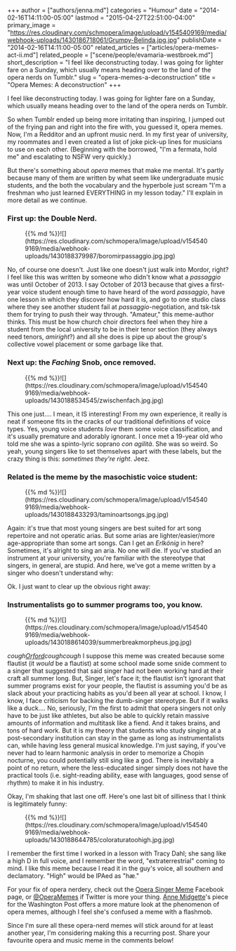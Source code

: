 +++
author = ["authors/jenna.md"]
categories = "Humour"
date = "2014-02-16T14:11:00-05:00"
lastmod = "2015-04-27T22:51:00-04:00"
primary_image = "https://res.cloudinary.com/schmopera/image/upload/v1545409169/media/webhook-uploads/1430186718061/Grumpy-Belinda.jpg.jpg"
publishDate = "2014-02-16T14:11:00-05:00"
related_articles = ["articles/opera-memes-act-ii.md"]
related_people = ["scene/people/evamaria-westbroek.md"]
short_description = "I feel like deconstructing today. I was going for lighter fare on a Sunday, which usually means heading over to the land of the opera nerds on Tumblr."
slug = "opera-memes-a-deconstruction"
title = "Opera Memes: A deconstruction"
+++

I feel like deconstructing today. I was going for lighter fare on a Sunday, which usually means heading over to the land of the opera nerds on Tumblr.

So when Tumblr ended up being more irritating than inspiring, I jumped out of the frying pan and right into the fire with, you guessed it, opera memes. Now, I'm a Redditor and an upfront music nerd. In my first year of university, my roommates and I even created a list of joke pick-up lines for musicians to use on each other. (Beginning with the borrowed, "I'm a fermata, hold me" and escalating to NSFW very quickly.)

But there's something about _opera_ memes that make me mental. It's partly because many of them are written by what seem like undergraduate music students, and the both the vocabulary and the hyperbole just scream "I'm a freshman who just learned EVERYTHING in my lesson today." I'll explain in more detail as we continue.

### First up: the Double Nerd.

<figure data-type="image">{{% md %}}![](https://res.cloudinary.com/schmopera/image/upload/v1545409169/media/webhook-uploads/1430188379987/boromirpassaggio.jpg.jpg)
</figure>

No, of course one doesn't. Just like one doesn't just walk into Mordor, right? I feel like this was written by someone who didn't know what a _passaggio_ was until October of 2013\. I say October of 2013 because that gives a first-year voice student enough time to have heard of the word _passaggio_, have one lesson in which they discover how hard it is, and go to one studio class where they see another student fail at _passaggio_-negotiation, and tsk-tsk them for trying to push their way through. "Amateur," this meme-author thinks. This must be how church choir directors feel when they hire a student from the local university to be in their tenor section (they always need tenors, _amiright_?) and all she does is pipe up about the group's collective vowel placement or some garbage like that.

### Next up: the _Faching_ Snob, once removed.

<figure data-type="image">{{% md %}}![](https://res.cloudinary.com/schmopera/image/upload/v1545409169/media/webhook-uploads/1430188534545/zwischenfach.jpg.jpg)
</figure>

This one just.... I mean, it IS interesting! From my own experience, it really is neat if someone fits in the cracks of our traditional definitions of voice types. Yes, young voice students _love_ them some voice classification, and it's usually premature and adorably ignorant. I once met a 19-year old who told me she was a spinto-lyric soprano _con agilità_. She was so weird. So yeah, young singers like to set themselves apart with these labels, but the crazy thing is this: _sometimes they're right_. Jeez.

### Related is the meme by the masochistic voice student:

<figure data-type="image">{{% md %}}![](https://res.cloudinary.com/schmopera/image/upload/v1545409169/media/webhook-uploads/1430188433293/taminoartsongs.jpg.jpg)
</figure>

Again: it's true that most young singers are best suited for art song repertoire and not operatic arias. But some arias are lighter/easier/more age-appropriate than some art songs. Can I get an _Erlkönig_ in here? Sometimes, it's alright to sing an aria. No one will die.
If you've studied an instrument at your university, you're familiar with the stereotype that singers, in general, are stupid. And here, we've got a meme written by a singer who doesn't understand why:



Ok. I just want to clear up the obvious right away: 

### Instrumentalists go to summer programs too, you know.

<figure data-type="image">{{% md %}}![](https://res.cloudinary.com/schmopera/image/upload/v1545409169/media/webhook-uploads/1430188614039/summerbreakmorpheus.jpg.jpg)
</figure>

*cough[Orford](http://www.arts-orford.org/en/)coughcough* I suppose this meme was created because some flautist (it _would_ be a flautist) at some school made some snide comment to a singer that suggested that said singer had not been working hard at their craft all summer long. But, Singer, let's face it; the flautist isn't ignorant that summer programs exist for your people, the flautist is assuming you'd be as slack about your practicing habits as you'd been all year at school. I know, I know, I face criticism for backing the dumb-singer stereotype. But if it walks like a duck.... No, seriously, I'm the first to admit that opera singers not only have to be just like athletes, but also be able to quickly retain massive amounts of information and multitask like a fiend. And it takes brains, and tons of hard work. But it is my theory that students who study singing at a post-secondary institution can stay in the game as long as instrumentalists can, while having less general musical knowledge. I'm just saying, if you've never had to learn harmonic analysis in order to memorize a Chopin nocturne, you could potentially still sing like a god. There is inevitably a point of no return, where the less-educated singer simply does not have the practical tools (i.e. sight-reading ability, ease with languages, good sense of rhythm) to make it in his industry.

Okay, I'm shaking that last one off. Here's one last bit of silliness that I think is legitimately funny:

<figure data-type="image">{{% md %}}![](https://res.cloudinary.com/schmopera/image/upload/v1545409169/media/webhook-uploads/1430188644785/coloraturatoohigh.jpg.jpg)
</figure>

I remember the first time I worked in a lesson with Tracy Dahl; she sang like a high D in full voice, and I remember the word, "extraterrestrial" coming to mind. I like this meme because I read it in the guy's voice, all southern and declamatory. "High" would be IPAed as "hæ."

For your fix of opera nerdery, check out the [Opera Singer Meme](https://www.facebook.com/OperaSingerMemes) Facebook page, or [@OperaMemes](https://twitter.com/OperaMemes) if Twitter is more your thing. [Anne Midgette](http://voices.washingtonpost.com/the-classical-beat/2010/03/opera_the_meme.html)'s piece for the Washington Post offers a more mature look at the phenomenon of opera memes, although I feel she's confused a meme with a flashmob.

Since I'm sure all these opera-nerd memes will stick around for at least another year, I'm considering making this a recurring post. Share your favourite opera and music meme in the comments below!
